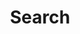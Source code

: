 ---
title: "Search" # in any language you want
layout: "search" # is necessary
# url: "/archive"
# description: "Description for Search"
summary: "search"
placeholder: "enter text for search"
---